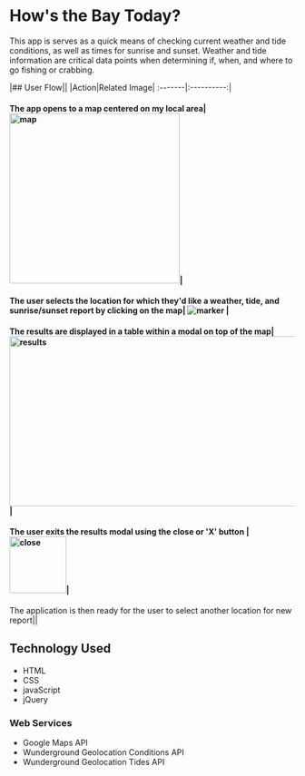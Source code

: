 # How's the Bay Today?

This app is serves as a quick means of checking current weather and tide conditions, as well as times for sunrise and sunset.
Weather and tide information are critical data points when determining if, when, and where to go fishing or crabbing.  


|## User Flow||
|Action|Related Image|
:-------|:----------:|
#### The app opens to a map centered on my local area|<img src="https://github.com/mwilliams62/hows-the-bay-today/blob/master/images/main-page.png" alt="map" height="300" width="300">|
#### The user selects the location  for which they'd like a weather, tide, and sunrise/sunset report by clicking on the map| <img src="https://github.com/mwilliams62/hows-the-bay-today/blob/master/images/marker.png" alt="marker"> | 
#### The results are displayed in a table within a modal on top of the map|<img src="https://github.com/mwilliams62/hows-the-bay-today/blob/master/images/results.png" alt="results" height="300" width="700">|
#### The user exits the results modal using the close or 'X' button |<img src="https://github.com/mwilliams62/hows-the-bay-today/blob/master/images/close-modal.png" alt="close" height="100" width="100">|
The application is then ready for the user to select another location for new report||

## Technology Used
<ul>
  <li>HTML</li>
  <li>CSS</li>
  <li>javaScript</li>
  <li>jQuery</li>
</ul>

### Web Services
<ul>
  <li>Google Maps API</li>
  <li>Wunderground Geolocation Conditions API</li>
  <li>Wunderground Geolocation Tides API</li>
</ul>


